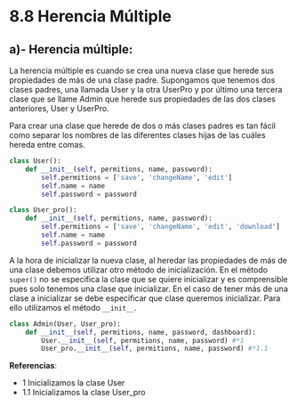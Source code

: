 # **8.8 Herencia Múltiple**

## **a)- Herencia múltiple**:
La herencia múltiple es cuando se crea una nueva clase que herede sus propiedades de más de una clase padre. Supongamos que tenemos dos clases padres, una llamada User y la otra UserPro y por último una tercera clase que se llame Admin que herede sus propiedades de las dos clases anteriores, User y UserPro.  

Para crear una clase que herede de dos o más clases padres es tan fácil como separar los nombres de las diferentes clases hijas de las cuáles hereda entre comas.

```python
class User():
    def __init__(self, permitions, name, password):
        self.permitions = ['save', 'changeName', 'edit']
        self.name = name
        self.password = password

class User_pro():
    def __init__(self, permitions, name, password):
        self.permitions = ['save', 'changeName', 'edit', 'download']
        self.name = name
        self.password = password
```

A la hora de inicializar la nueva clase, al heredar las propiedades de más de una clase debemos utilizar otro método de inicialización. En el método `super()` no se especifica la clase que se quiere inicializar y es comprensible pues solo tenemos una clase que inicializar. En el caso de tener más de una clase a inicializar se debe especificar que clase queremos inicializar. Para ello utilizamos el método `__init__`.

```python
class Admin(User, User_pro):
    def __init__(self, permitions, name, password, dashboard):
        User.__init__(self, permitions, name, password) #*1
        User_pro.__init__(self, permitions, name, password) #*1.1
```

**Referencias**:
* 1 Inicializamos la clase User
* 1.1 Inicializamos la clase User_pro 